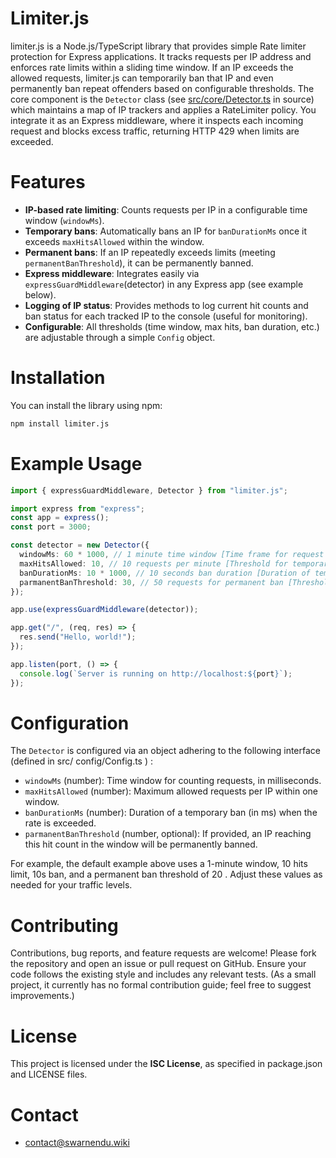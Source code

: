 # Limiter.js

limiter.js is a Node.js/TypeScript library that provides simple Rate limiter protection for Express applications. It tracks requests per IP address and enforces rate limits within a sliding time window. If an IP exceeds the allowed requests, limiter.js can temporarily ban that IP and even permanently ban repeat offenders based on configurable thresholds. The core component is the `Detector` class (see [src/core/Detector.ts](https://github.com/Swarnendu0123/limiter.js/blob/main/src/core/Detector.ts) in source) which maintains a map of IP trackers and applies a RateLimiter policy. You integrate it as an Express middleware, where it inspects each incoming request and blocks excess traffic, returning HTTP 429 when limits are exceeded.

# Features

- **IP-based rate limiting**: Counts requests per IP in a configurable time window (`windowMs`).
- **Temporary bans**: Automatically bans an IP for `banDurationMs` once it exceeds `maxHitsAllowed` within the window.
- **Permanent bans**: If an IP repeatedly exceeds limits (meeting `permanentBanThreshold`), it can be permanently banned.
- **Express middleware**: Integrates easily via `expressGuardMiddleware`(detector) in any Express app (see example below).
- **Logging of IP status**: Provides methods to log current hit counts and ban status for each tracked IP to the console (useful for monitoring).
- **Configurable**: All thresholds (time window, max hits, ban duration, etc.) are adjustable through a simple `Config` object.

# Installation

You can install the library using npm:

```bash
npm install limiter.js
```

# Example Usage

```ts
import { expressGuardMiddleware, Detector } from "limiter.js";

import express from "express";
const app = express();
const port = 3000;

const detector = new Detector({
  windowMs: 60 * 1000, // 1 minute time window [Time frame for request counting]
  maxHitsAllowed: 10, // 10 requests per minute [Threshold for temporary ban]
  banDurationMs: 10 * 1000, // 10 seconds ban duration [Duration of temporary ban]
  parmanentBanThreshold: 30, // 50 requests for permanent ban [Threshold for permanent ban]
});

app.use(expressGuardMiddleware(detector));

app.get("/", (req, res) => {
  res.send("Hello, world!");
});

app.listen(port, () => {
  console.log(`Server is running on http://localhost:${port}`);
});
```

# Configuration

The `Detector` is configured via an object adhering to the following interface (defined in src/
config/Config.ts ) :

- `windowMs` (number): Time window for counting requests, in milliseconds.
- `maxHitsAllowed` (number): Maximum allowed requests per IP within one window.
- `banDurationMs` (number): Duration of a temporary ban (in ms) when the rate is exceeded.
- `parmanentBanThreshold` (number, optional): If provided, an IP reaching this hit count in the
  window will be permanently banned.

For example, the default example above uses a 1-minute window, 10 hits limit, 10s ban, and a permanent ban threshold of 20 . Adjust these values as needed for your traffic levels.

# Contributing

Contributions, bug reports, and feature requests are welcome! Please fork the repository and open an
issue or pull request on GitHub. Ensure your code follows the existing style and includes any relevant tests. (As a small project, it currently has no formal contribution guide; feel free to suggest improvements.)

# License

This project is licensed under the **ISC License**, as specified in package.json and LICENSE files.

# Contact

- [contact@swarnendu.wiki](mailto:contact@swarnendu.wiki)
